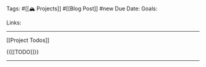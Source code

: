 Tags: #[[🏔️ Projects]] #[[Blog Post]] #new
Due Date:
Goals:

Links:

--------------------------------------

[[Project Todos]]

  {{[[TODO]]}}

--------------------------------------
